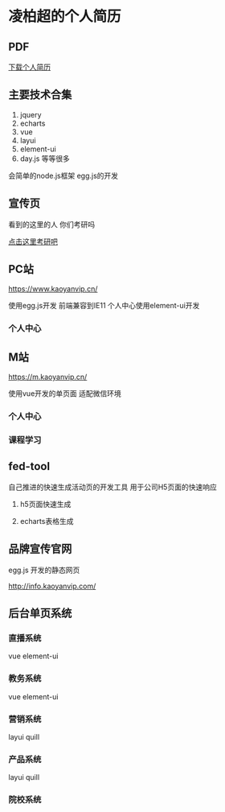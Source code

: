 # 凌柏超的个人简历

## PDF

<a href="/crm/凌柏超-web前端-个人简历.pdf" download="凌柏超的个人简历">下载个人简历</a>

## 主要技术合集

1. jquery 
2. echarts 
3. vue 
4. layui
5. element-ui
6. day.js
等等很多
   
会简单的node.js框架 egg.js的开发

## 宣传页

看到的这里的人 你们考研吗

[点击这里考研吧]()

## PC站

https://www.kaoyanvip.cn/

使用egg.js开发  前端兼容到IE11 个人中心使用element-ui开发

### 个人中心

<ImageZoom
src="/crm/images/w2021-02-22351212.png"
:border="true"
width="600"
/>

## M站

https://m.kaoyanvip.cn/

使用vue开发的单页面 适配微信环境

### 个人中心

<ImageZoom
src="/crm/images/w2021-02-22132.png"
:border="true"
width="300"
/>

### 课程学习

<ImageZoom
src="/crm/images/w2021-02-12321.png"
:border="true"
width="300"
/>

## fed-tool

自己推进的快速生成活动页的开发工具 用于公司H5页面的快速响应

1. h5页面快速生成

   <ImageZoom
   src="/assets/fedtool/images/2021-02-26122251.png"
   :border="true"
   width="600"
   />

2. echarts表格生成

   <ImageZoom
   src="/assets/fedtool/images/w20210223135234.png"
   :border="true"
   width="600"
   />


## 品牌宣传官网

egg.js 开发的静态网页

http://info.kaoyanvip.com/

## 后台单页系统

### 直播系统

vue element-ui

<ImageZoom
src="/crm/images/sssds2w22ssdsds.png"
:border="true"
width="600"
/>

### 教务系统

vue element-ui

<ImageZoom
src="/crm/images/w2021-02-22 104212.png"
:border="true"
width="600"
/>

<ImageZoom
src="/crm/images/w2021-02-22 104253.png"
:border="true"
width="600"
/>

### 营销系统

layui  quill

<ImageZoom
src="/crm/images/w2021-02-22121212.png"
:border="true"
width="600"
/>

### 产品系统

layui  quill

<ImageZoom
src="/crm/images/w2021-02-223412.png"
:border="true"
width="600"
/>

### 院校系统

<ImageZoom
src="/crm/images/w2021-02-31111212.png"
:border="true"
width="600"
/>
